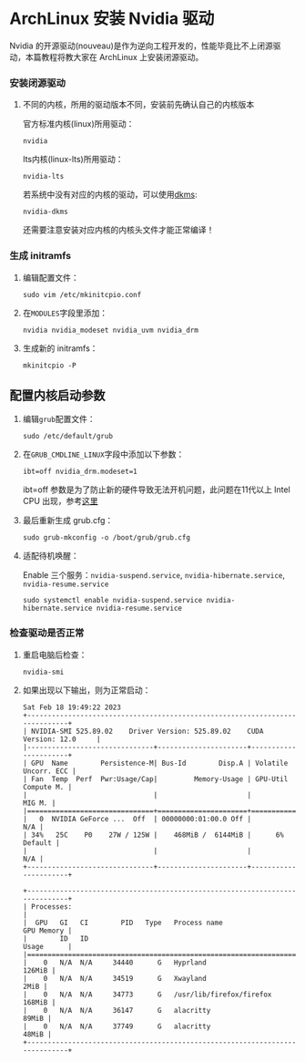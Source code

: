 # ArchLinux 安装 Nvidia 驱动

Nvidia 的开源驱动(nouveau)是作为逆向工程开发的，性能毕竟比不上闭源驱动，本篇教程将教大家在 ArchLinux 上安装闭源驱动。

### 安装闭源驱动

1. 不同的内核，所用的驱动版本不同，安装前先确认自己的内核版本

   官方标准内核(linux)所用驱动：

   ```shell
   nvidia
   ```

   lts内核(linux-lts)所用驱动：

   ```shell
   nvidia-lts
   ```

   若系统中没有对应的内核的驱动，可以使用[dkms](https://wiki.archlinux.org/title/Dynamic_Kernel_Module_Support):

   ```shell
   nvidia-dkms
   ```

   还需要注意安装对应内核的内核头文件才能正常编译！

### 生成 initramfs

1. 编辑配置文件：

   ```shell
   sudo vim /etc/mkinitcpio.conf
   ```

2. 在`MODULES`字段里添加：

   ```shell
   nvidia nvidia_modeset nvidia_uvm nvidia_drm
   ```

3. 生成新的 initramfs：

   ```shell
   mkinitcpio -P
   ```

## 配置内核启动参数

1. 编辑`grub`配置文件：

   ```shell
   sudo /etc/default/grub
   ```

2. 在`GRUB_CMDLINE_LINUX`字段中添加以下参数：

   ```shell
   ibt=off nvidia_drm.modeset=1
   ```

   ibt=off 参数是为了防止新的硬件导致无法开机问题，此问题在11代以上 Intel CPU 出现，参考[这里](https://wiki.archlinux.org/title/NVIDIA#Installation)

3. 最后重新生成 grub.cfg：

   ```shell
   sudo grub-mkconfig -o /boot/grub/grub.cfg
   ```

4. 适配待机唤醒：

   Enable 三个服务：`nvidia-suspend.service`, `nvidia-hibernate.service`, `nvidia-resume.service`

   ```
   sudo systemctl enable nvidia-suspend.service nvidia-hibernate.service nvidia-resume.service
   ```

### 检查驱动是否正常

1. 重启电脑后检查：

   ```shell
   nvidia-smi
   ```

2. 如果出现以下输出，则为正常启动：

   ```shell
   Sat Feb 18 19:49:22 2023
   +-----------------------------------------------------------------------------+
   | NVIDIA-SMI 525.89.02    Driver Version: 525.89.02    CUDA Version: 12.0     |
   |-------------------------------+----------------------+----------------------+
   | GPU  Name        Persistence-M| Bus-Id        Disp.A | Volatile Uncorr. ECC |
   | Fan  Temp  Perf  Pwr:Usage/Cap|         Memory-Usage | GPU-Util  Compute M. |
   |                               |                      |               MIG M. |
   |===============================+======================+======================|
   |   0  NVIDIA GeForce ...  Off  | 00000000:01:00.0 Off |                  N/A |
   | 34%   25C    P0    27W / 125W |    468MiB /  6144MiB |      6%      Default |
   |                               |                      |                  N/A |
   +-------------------------------+----------------------+----------------------+

   +-----------------------------------------------------------------------------+
   | Processes:                                                                  |
   |  GPU   GI   CI        PID   Type   Process name                  GPU Memory |
   |        ID   ID                                                   Usage      |
   |=============================================================================|
   |    0   N/A  N/A     34440      G   Hyprland                          126MiB |
   |    0   N/A  N/A     34519      G   Xwayland                            2MiB |
   |    0   N/A  N/A     34773      G   /usr/lib/firefox/firefox          168MiB |
   |    0   N/A  N/A     36147      G   alacritty                          89MiB |
   |    0   N/A  N/A     37749      G   alacritty                          48MiB |
   +-----------------------------------------------------------------------------+
   ```
